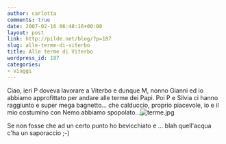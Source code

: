 ```yaml
---
author: carlotta
comments: true
date: 2007-02-16 06:48:16+00:00
layout: post
link: http://pilde.net/blog/?p=187
slug: alle-terme-di-viterbo
title: Alle terme di Viterbo
wordpress_id: 187
categories:
- viaggi
---
```


Ciao, ieri P doveva lavorare a Viterbo e dunque M, nonno Gianni ed io abbiamo approfittato per andare alle terme dei Papi. Poi P e Silvia ci hanno raggiunto e super mega bagnetto... che calduccio, proprio piacevole, io e il mio costumino con Nemo abbiamo spopolato...![terme.jpg](http://pilde.net/blog/wp-content/uploads/2007/02/terme.jpg)


 Se non fosse che ad un certo punto ho bevicchiato e ... blah quell'acqua c'ha un saporaccio ;-)



